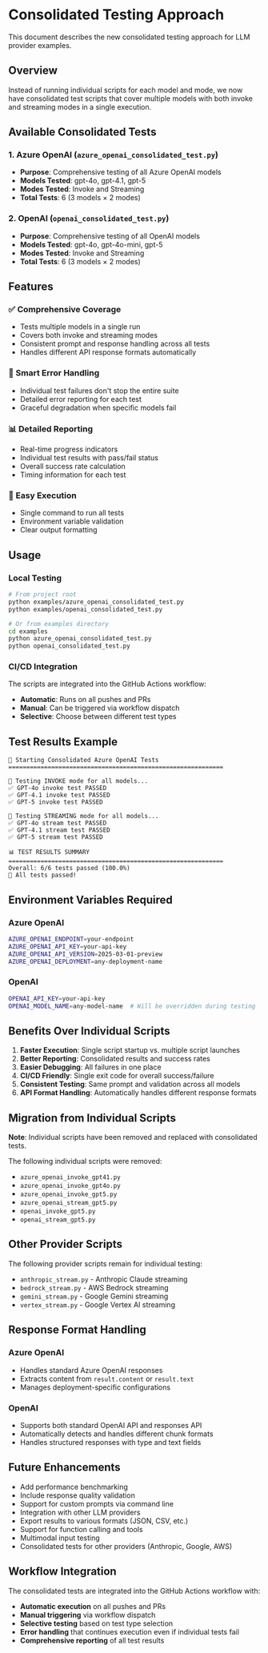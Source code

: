 # Consolidated Testing Approach

This document describes the new consolidated testing approach for LLM provider examples.

## Overview

Instead of running individual scripts for each model and mode, we now have consolidated test scripts that cover multiple models with both invoke and streaming modes in a single execution.

## Available Consolidated Tests

### 1. Azure OpenAI (`azure_openai_consolidated_test.py`)
- **Purpose**: Comprehensive testing of all Azure OpenAI models
- **Models Tested**: gpt-4o, gpt-4.1, gpt-5
- **Modes Tested**: Invoke and Streaming
- **Total Tests**: 6 (3 models × 2 modes)

### 2. OpenAI (`openai_consolidated_test.py`)
- **Purpose**: Comprehensive testing of all OpenAI models
- **Models Tested**: gpt-4o, gpt-4o-mini, gpt-5
- **Modes Tested**: Invoke and Streaming
- **Total Tests**: 6 (3 models × 2 modes)

## Features

### ✅ Comprehensive Coverage
- Tests multiple models in a single run
- Covers both invoke and streaming modes
- Consistent prompt and response handling across all tests
- Handles different API response formats automatically

### 🔧 Smart Error Handling
- Individual test failures don't stop the entire suite
- Detailed error reporting for each test
- Graceful degradation when specific models fail

### 📊 Detailed Reporting
- Real-time progress indicators
- Individual test results with pass/fail status
- Overall success rate calculation
- Timing information for each test

### 🚀 Easy Execution
- Single command to run all tests
- Environment variable validation
- Clear output formatting

## Usage

### Local Testing
```bash
# From project root
python examples/azure_openai_consolidated_test.py
python examples/openai_consolidated_test.py

# Or from examples directory
cd examples
python azure_openai_consolidated_test.py
python openai_consolidated_test.py
```

### CI/CD Integration
The scripts are integrated into the GitHub Actions workflow:
- **Automatic**: Runs on all pushes and PRs
- **Manual**: Can be triggered via workflow dispatch
- **Selective**: Choose between different test types

## Test Results Example

```
🚀 Starting Consolidated Azure OpenAI Tests
============================================================

📝 Testing INVOKE mode for all models...
✅ GPT-4o invoke test PASSED
✅ GPT-4.1 invoke test PASSED
✅ GPT-5 invoke test PASSED

🌊 Testing STREAMING mode for all models...
✅ GPT-4o stream test PASSED
✅ GPT-4.1 stream test PASSED
✅ GPT-5 stream test PASSED

📊 TEST RESULTS SUMMARY
============================================================
Overall: 6/6 tests passed (100.0%)
🎉 All tests passed!
```

## Environment Variables Required

### Azure OpenAI
```bash
AZURE_OPENAI_ENDPOINT=your-endpoint
AZURE_OPENAI_API_KEY=your-api-key
AZURE_OPENAI_API_VERSION=2025-03-01-preview
AZURE_OPENAI_DEPLOYMENT=any-deployment-name
```

### OpenAI
```bash
OPENAI_API_KEY=your-api-key
OPENAI_MODEL_NAME=any-model-name  # Will be overridden during testing
```

## Benefits Over Individual Scripts

1. **Faster Execution**: Single script startup vs. multiple script launches
2. **Better Reporting**: Consolidated results and success rates
3. **Easier Debugging**: All failures in one place
4. **CI/CD Friendly**: Single exit code for overall success/failure
5. **Consistent Testing**: Same prompt and validation across all models
6. **API Format Handling**: Automatically handles different response formats

## Migration from Individual Scripts

**Note**: Individual scripts have been removed and replaced with consolidated tests.

The following individual scripts were removed:
- `azure_openai_invoke_gpt41.py`
- `azure_openai_invoke_gpt4o.py`
- `azure_openai_invoke_gpt5.py`
- `azure_openai_stream_gpt5.py`
- `openai_invoke_gpt5.py`
- `openai_stream_gpt5.py`

## Other Provider Scripts

The following provider scripts remain for individual testing:
- `anthropic_stream.py` - Anthropic Claude streaming
- `bedrock_stream.py` - AWS Bedrock streaming
- `gemini_stream.py` - Google Gemini streaming
- `vertex_stream.py` - Google Vertex AI streaming

## Response Format Handling

### Azure OpenAI
- Handles standard Azure OpenAI responses
- Extracts content from `result.content` or `result.text`
- Manages deployment-specific configurations

### OpenAI
- Supports both standard OpenAI API and responses API
- Automatically detects and handles different chunk formats
- Handles structured responses with type and text fields

## Future Enhancements

- Add performance benchmarking
- Include response quality validation
- Support for custom prompts via command line
- Integration with other LLM providers
- Export results to various formats (JSON, CSV, etc.)
- Support for function calling and tools
- Multimodal input testing
- Consolidated tests for other providers (Anthropic, Google, AWS)

## Workflow Integration

The consolidated tests are integrated into the GitHub Actions workflow with:
- **Automatic execution** on all pushes and PRs
- **Manual triggering** via workflow dispatch
- **Selective testing** based on test type selection
- **Error handling** that continues execution even if individual tests fail
- **Comprehensive reporting** of all test results
